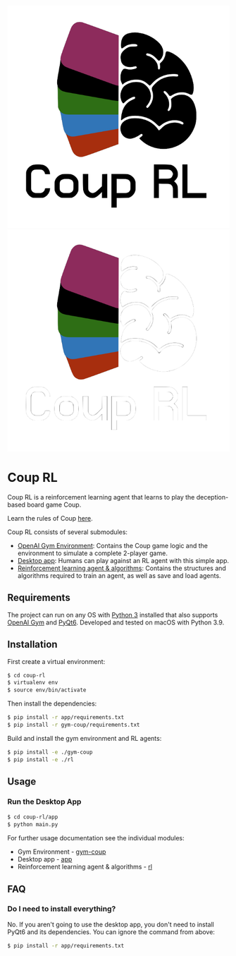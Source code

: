 ![Coup RL Dark Logo](./img/Coup-RL-logo-dark.png#gh-light-mode-only)
![Coup RL Light Logo](./img/Coup-RL-logo-light.png#gh-dark-mode-only)
# Coup RL

Coup RL is a reinforcement learning agent that learns to play the deception-based board game Coup.

Learn the rules of Coup [here](https://www.ultraboardgames.com/coup/game-rules.php).

Coup RL consists of several submodules:
- [OpenAI Gym Environment](./gym-coup): Contains the Coup game logic and the environment to simulate a complete 2-player game.
- [Desktop app](./app): Humans can play against an RL agent with this simple app.
- [Reinforcement learning agent & algorithms](./rl): Contains the structures and algorithms required to train an agent, as well as save and load agents.

## Requirements
The project can run on any OS with [Python 3](https://www.python.org/) installed that also supports [OpenAI Gym](https://gym.openai.com/) and [PyQt6](https://doc.qt.io/qtforpython/).
Developed and tested on macOS with Python 3.9.

## Installation
First create a virtual environment:
```bash
$ cd coup-rl
$ virtualenv env
$ source env/bin/activate
```

Then install the dependencies:
```bash
$ pip install -r app/requirements.txt
$ pip install -r gym-coup/requirements.txt
```

Build and install the gym environment and RL agents:
```bash
$ pip install -e ./gym-coup
$ pip install -e ./rl
```

## Usage
### Run the Desktop App
```bash
$ cd coup-rl/app
$ python main.py
```

For further usage documentation see the individual modules:
- Gym Environment - [gym-coup](./gym-coup/README.md)
- Desktop app - [app](./app/README.md)
- Reinforcement learning agent & algorithms - [rl](./rl/README.md)

## FAQ
### Do I need to install everything?
No. If you aren't going to use the desktop app, you don't need to install PyQt6 and its dependencies. You can ignore the command from above:
```bash
$ pip install -r app/requirements.txt
```

